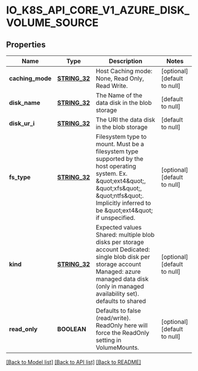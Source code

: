 # IO_K8S_API_CORE_V1_AZURE_DISK_VOLUME_SOURCE

## Properties
Name | Type | Description | Notes
------------ | ------------- | ------------- | -------------
**caching_mode** | [**STRING_32**](STRING_32.md) | Host Caching mode: None, Read Only, Read Write. | [optional] [default to null]
**disk_name** | [**STRING_32**](STRING_32.md) | The Name of the data disk in the blob storage | [default to null]
**disk_ur_i** | [**STRING_32**](STRING_32.md) | The URI the data disk in the blob storage | [default to null]
**fs_type** | [**STRING_32**](STRING_32.md) | Filesystem type to mount. Must be a filesystem type supported by the host operating system. Ex. \&quot;ext4\&quot;, \&quot;xfs\&quot;, \&quot;ntfs\&quot;. Implicitly inferred to be \&quot;ext4\&quot; if unspecified. | [optional] [default to null]
**kind** | [**STRING_32**](STRING_32.md) | Expected values Shared: multiple blob disks per storage account  Dedicated: single blob disk per storage account  Managed: azure managed data disk (only in managed availability set). defaults to shared | [optional] [default to null]
**read_only** | **BOOLEAN** | Defaults to false (read/write). ReadOnly here will force the ReadOnly setting in VolumeMounts. | [optional] [default to null]

[[Back to Model list]](../README.md#documentation-for-models) [[Back to API list]](../README.md#documentation-for-api-endpoints) [[Back to README]](../README.md)


